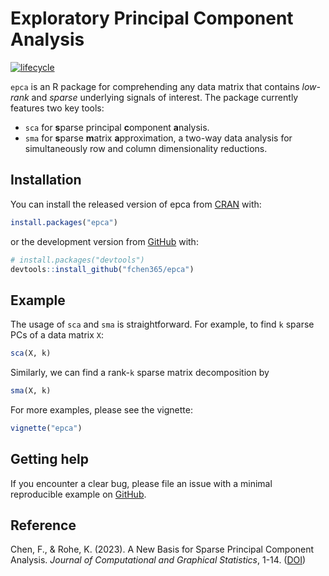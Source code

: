 


<!-- README.md is generated from README.Rmd. Please edit that file -->

# Exploratory Principal Component Analysis

<!-- badges: start -->

[![lifecycle](https://img.shields.io/badge/lifecycle-maturing-blue.svg)](https://lifecycle.r-lib.org/articles/stages.html#maturing)
<!-- badges: end -->

`epca` is an R package for comprehending any data matrix that contains
*low-rank* and *sparse* underlying signals of interest. The package
currently features two key tools:

-   `sca` for **s**parse principal **c**omponent **a**nalysis.
-   `sma` for **s**parse **m**atrix **a**pproximation, a two-way data
    analysis for simultaneously row and column dimensionality
    reductions.

## Installation

You can install the released version of epca from
[CRAN](https://CRAN.R-project.org) with:

``` r
install.packages("epca")
```

or the development version from [GitHub](https://github.com/) with:

``` r
# install.packages("devtools")
devtools::install_github("fchen365/epca")
```

## Example

The usage of `sca` and `sma` is straightforward. For example, to find
`k` sparse PCs of a data matrix `X`:

``` r
sca(X, k)
```

Similarly, we can find a rank-`k` sparse matrix decomposition by

``` r
sma(X, k)
```

For more examples, please see the vignette:

``` r
vignette("epca")
```

## Getting help

If you encounter a clear bug, please file an issue with a minimal
reproducible example on
[GitHub](https://github.com/fchen365/epca/issues).

## Reference

Chen, F., & Rohe, K. (2023). A New Basis for Sparse Principal Component Analysis. _Journal of Computational and Graphical Statistics_, 1-14.
([DOI](https://doi.org/10.1080/10618600.2023.2256502))
